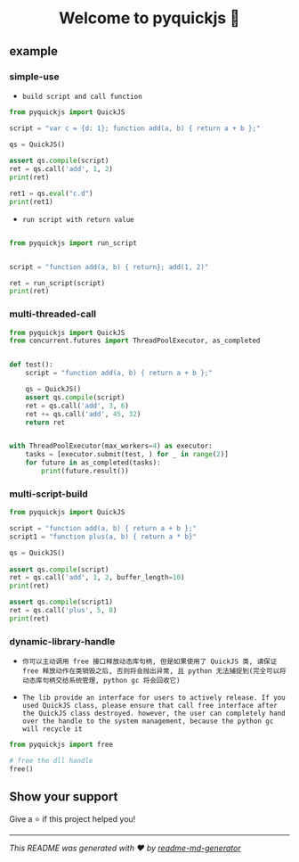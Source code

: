 <h1 align="center">Welcome to pyquickjs 👋</h1>
<p>
</p>

## example

### simple-use

* `build script and call function`

```python
from pyquickjs import QuickJS

script = "var c = {d: 1}; function add(a, b) { return a + b };"

qs = QuickJS()
    
assert qs.compile(script)
ret = qs.call('add', 1, 2)
print(ret)

ret1 = qs.eval("c.d")
print(ret1)
```

* `run script with return value`

```python

from pyquickjs import run_script


script = "function add(a, b) { return}; add(1, 2)"

ret = run_script(script)
print(ret)
```

### multi-threaded-call
```python
from pyquickjs import QuickJS
from concurrent.futures import ThreadPoolExecutor, as_completed


def test():
    script = "function add(a, b) { return a + b };"

    qs = QuickJS()
    assert qs.compile(script)
    ret = qs.call('add', 3, 6)
    ret += qs.call('add', 45, 32)
    return ret


with ThreadPoolExecutor(max_workers=4) as executor:
    tasks = [executor.submit(test, ) for _ in range(2)]
    for future in as_completed(tasks):
        print(future.result())
```

### multi-script-build

```python
from pyquickjs import QuickJS

script = "function add(a, b) { return a + b };"
script1 = "function plus(a, b) { return a * b}"

qs = QuickJS()
    
assert qs.compile(script)
ret = qs.call('add', 1, 2, buffer_length=10)
print(ret)

assert qs.compile(script1)
ret = qs.call('plus', 5, 8)
print(ret)
```

### dynamic-library-handle

* `你可以主动调用 free 接口释放动态库句柄, 但是如果使用了 QuickJS 类, 请保证 free 释放动作在类销毁之后, 否则将会抛出异常, 且 python 无法捕捉到(完全可以将动态库句柄交给系统管理, python gc 将会回收它)`

* `The lib provide an interface for users to actively release. If you used QuickJS class, please ensure that call free interface after the QuickJS class destroyed. however, the user can completely hand over the handle to the system management, because the python gc will recycle it`

```python
from pyquickjs import free

# free the dll handle
free()
```

## Show your support

Give a ⭐️ if this project helped you!

***
_This README was generated with ❤️ by [readme-md-generator](https://github.com/kefranabg/readme-md-generator)_